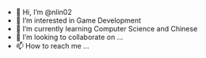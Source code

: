 - 👋 Hi, I’m @nlin02
- 👀 I’m interested in Game Development
- 🌱 I’m currently learning Computer Science and Chinese
- 💞️ I’m looking to collaborate on ...
- 📫 How to reach me ...

<!---
nlin02/nlin02 is a ✨ special ✨ repository because its `README.md` (this file) appears on your GitHub profile.
You can click the Preview link to take a look at your changes.
--->
